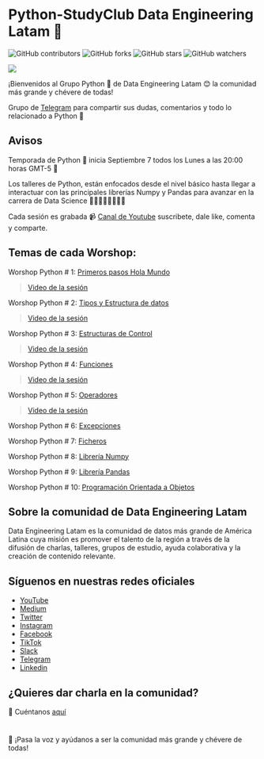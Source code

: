 # Python-StudyClub Data Engineering Latam 🐍

![GitHub contributors](https://img.shields.io/github/contributors/DataEngineering-LATAM/Python-StudyClub)
![GitHub forks](https://img.shields.io/github/forks/DataEngineering-LATAM/Python-StudyClub?style=social)
![GitHub stars](https://img.shields.io/github/stars/DataEngineering-LATAM/Python-StudyClub?style=social)
![GitHub watchers](https://img.shields.io/github/watchers/DataEngineering-LATAM/Python-StudyClub?style=social)

![](https://github.com/DataEngineering-LATAM/Python-StudyClub/blob/main/Python_10.png#center)

¡Bienvenidos al Grupo Python 🐍 de Data Engineering Latam 😊 la comunidad más grande y chévere de todas!

Grupo de [Telegram](https://t.me/dataengineeringlatam_python) para compartir sus dudas, comentarios y todo lo relacionado a Python 🐍

## Avisos
Temporada de Python 🐍 inicia Septiembre 7 todos los Lunes a las 20:00 horas GMT-5 🎯

Los talleres de Python, están enfocados desde el nivel básico hasta llegar a interactuar con las principales librerías Numpy y Pandas para avanzar en la  carrera de Data Science 👨‍💻👩🏼‍💻👨🏿‍💻

Cada sesión es grabada :video_camera: [Canal de Youtube](https://youtube.com/c/dataengineeringlatam) suscribete, dale like, comenta y comparte.

## Temas de cada Worshop:

Worshop Python # 1: [Primeros pasos Hola Mundo](https://github.com/DataEngineering-LATAM/Python-StudyClub/blob/main/1_Mi_primer_programa_py_DEL.ipynb)

> [Video de la sesión](https://www.youtube.com/watch?v=vN-gidKPFMo&list=PLdxuOh58KNA4qIMg1EaOF6oALL5SvnA-z)

Worshop Python # 2: [Tipos y Estructura de datos](https://github.com/DataEngineering-LATAM/Python-StudyClub/blob/main/Tipos%20y%20Estructuras%20de%20Python.ipynb)

> [Video de la sesión](https://www.youtube.com/watch?v=dGv2rOgwNEA&list=PLdxuOh58KNA4qIMg1EaOF6oALL5SvnA-z&index=2)

Worshop Python # 3: [Estructuras de Control](https://github.com/DataEngineering-LATAM/Python-StudyClub/blob/main/Worshop%20Python%20%23%203:%20Estructuras%20de%20Control/Estructuras_de_Control.ipynb)

> [Video de la sesión](https://www.youtube.com/watch?v=hT160XTQpG0&list=PLdxuOh58KNA4qIMg1EaOF6oALL5SvnA-z&index=3)

Worshop Python # 4: [Funciones](https://github.com/DataEngineering-LATAM/Python-StudyClub/blob/main/Funciones_en_Python.ipynb)

> [Video de la sesión](https://youtu.be/49RajRnidow)

Worshop Python # 5: [Operadores](https://github.com/DataEngineering-LATAM/Python-StudyClub/tree/main/Worshop%20Python%20%23%205:%20Operadores)

> [Video de la sesión](https://youtu.be/4cSi-5mIKqQ)

Worshop Python # 6: [Excepciones](https://github.com/DataEngineering-LATAM/Python-StudyClub/blob/main/7_Excepciones.ipynb)

Worshop Python # 7: [Ficheros](https://github.com/DataEngineering-LATAM/Python-StudyClub/tree/main/Worshop%20Python%20%23%207:%20Ficheros)

Worshop Python # 8: [Librería Numpy](#)

Worshop Python # 9: [Librería Pandas](#)

Worshop Python # 10: [Programación Orientada a Objetos](#)


## Sobre la comunidad de Data Engineering Latam

Data Engineering Latam es la comunidad de datos más grande de América Latina cuya misión es promover el talento de la región a través de la difusión de charlas, talleres, grupos de estudio, ayuda colaborativa y la creación de contenido relevante.

## Síguenos en nuestras redes oficiales

- [YouTube](https://youtube.com/c/dataengineeringlatam?sub_confirmation=1)
- [Medium](https://medium.com/@dataengineeringlatam)
- [Twitter](https://twitter.com/DataEngiLatam)
- [Instagram](https://instagram.com/dataengineeringlatam)
- [Facebook](https://facebook.com/dataengineeringlatam)
- [TikTok](https://www.tiktok.com/@dataengineeringlatam)
- [Slack](https://bit.ly/dataengineeringlatam_slack)
- [Telegram](https://t.me/dataengineeringlatam)
- [Linkedin](https://linkedin.com/company/data-engineering-latam)

## ¿Quieres dar charla en la comunidad? 

:microphone: Cuéntanos [aquí](https://docs.google.com/forms/d/e/1FAIpQLSd7CZgRxGHx-rRA7CyAeB0MxNPgVj5rCqQsrjrFiNYhoZxS1w/viewform)

# 

:loudspeaker: ¡Pasa la voz y ayúdanos a ser la comunidad más grande y chévere de todas!
